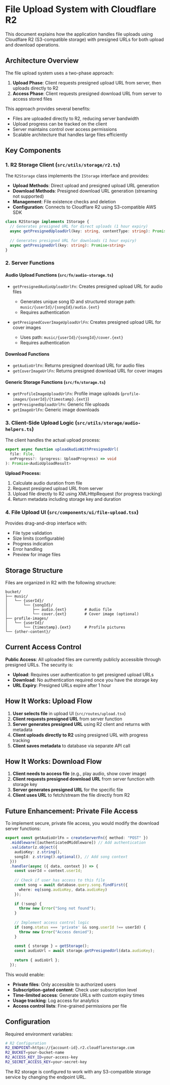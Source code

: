 # File Upload System with Cloudflare R2

This document explains how the application handles file uploads using Cloudflare R2 (S3-compatible storage) with presigned URLs for both upload and download operations.

## Architecture Overview

The file upload system uses a two-phase approach:
1. **Upload Phase**: Client requests presigned upload URL from server, then uploads directly to R2
2. **Access Phase**: Client requests presigned download URL from server to access stored files

This approach provides several benefits:
- Files are uploaded directly to R2, reducing server bandwidth
- Upload progress can be tracked on the client
- Server maintains control over access permissions
- Scalable architecture that handles large files efficiently

## Key Components

### 1. R2 Storage Client (`src/utils/storage/r2.ts`)

The `R2Storage` class implements the `IStorage` interface and provides:

- **Upload Methods**: Direct upload and presigned upload URL generation
- **Download Methods**: Presigned download URL generation (streaming not supported)
- **Management**: File existence checks and deletion
- **Configuration**: Connects to Cloudflare R2 using S3-compatible AWS SDK

```typescript
class R2Storage implements IStorage {
  // Generates presigned URL for direct uploads (1 hour expiry)
  async getPresignedUploadUrl(key: string, contentType: string): Promise<string>
  
  // Generates presigned URL for downloads (1 hour expiry)  
  async getPresignedUrl(key: string): Promise<string>
}
```

### 2. Server Functions

#### Audio Upload Functions (`src/fn/audio-storage.ts`)

- `getPresignedAudioUploadUrlFn`: Creates presigned upload URL for audio files
  - Generates unique song ID and structured storage path: `music/{userId}/{songId}/audio.{ext}`
  - Requires authentication
  
- `getPresignedCoverImageUploadUrlFn`: Creates presigned upload URL for cover images
  - Uses path: `music/{userId}/{songId}/cover.{ext}`
  - Requires authentication

#### Download Functions

- `getAudioUrlFn`: Returns presigned download URL for audio files
- `getCoverImageUrlFn`: Returns presigned download URL for cover images

#### Generic Storage Functions (`src/fn/storage.ts`)

- `getProfileImageUploadUrlFn`: Profile image uploads (`profile-images/{userId}/{timestamp}.{ext}`)
- `getPresignedUploadUrlFn`: Generic file uploads
- `getImageUrlFn`: Generic image downloads

### 3. Client-Side Upload Logic (`src/utils/storage/audio-helpers.ts`)

The client handles the actual upload process:

```typescript
export async function uploadAudioWithPresignedUrl(
  file: File,
  onProgress?: (progress: UploadProgress) => void
): Promise<AudioUploadResult>
```

**Upload Process:**
1. Calculate audio duration from file
2. Request presigned upload URL from server
3. Upload file directly to R2 using XMLHttpRequest (for progress tracking)
4. Return metadata including storage key and duration

### 4. File Upload UI (`src/components/ui/file-upload.tsx`)

Provides drag-and-drop interface with:
- File type validation
- Size limits (configurable)
- Progress indication
- Error handling
- Preview for image files

## Storage Structure

Files are organized in R2 with the following structure:

```
bucket/
├── music/
│   └── {userId}/
│       └── {songId}/
│           ├── audio.{ext}        # Audio file
│           └── cover.{ext}        # Cover image (optional)
├── profile-images/
│   └── {userId}/
│       └── {timestamp}.{ext}      # Profile pictures
└── {other-content}/
```

## Current Access Control

**Public Access**: All uploaded files are currently publicly accessible through presigned URLs. The security is:
- **Upload**: Requires user authentication to get presigned upload URLs
- **Download**: No authentication required once you have the storage key
- **URL Expiry**: Presigned URLs expire after 1 hour

## How It Works: Upload Flow

1. **User selects file** in upload UI (`src/routes/upload.tsx`)
2. **Client requests presigned URL** from server function
3. **Server generates presigned URL** using R2 client and returns with metadata
4. **Client uploads directly to R2** using presigned URL with progress tracking
5. **Client saves metadata** to database via separate API call

## How It Works: Download Flow

1. **Client needs to access file** (e.g., play audio, show cover image)
2. **Client requests presigned download URL** from server function with storage key
3. **Server generates presigned URL** for the specific file
4. **Client uses URL** to fetch/stream the file directly from R2

## Future Enhancement: Private File Access

To implement secure, private file access, you would modify the download server functions:

```typescript
export const getAudioUrlFn = createServerFn({ method: "POST" })
  .middleware([authenticatedMiddleware]) // Add authentication
  .validator(z.object({
    audioKey: z.string(),
    songId: z.string().optional(), // Add song context
  }))
  .handler(async ({ data, context }) => {
    const userId = context.userId;
    
    // Check if user has access to this file
    const song = await database.query.song.findFirst({
      where: eq(song.audioKey, data.audioKey)
    });
    
    if (!song) {
      throw new Error("Song not found");
    }
    
    // Implement access control logic
    if (song.status === 'private' && song.userId !== userId) {
      throw new Error("Access denied");
    }
    
    const { storage } = getStorage();
    const audioUrl = await storage.getPresignedUrl(data.audioKey);
    
    return { audioUrl };
  });
```

This would enable:
- **Private files**: Only accessible to authorized users
- **Subscription-gated content**: Check user subscription level
- **Time-limited access**: Generate URLs with custom expiry times
- **Usage tracking**: Log access for analytics
- **Access control lists**: Fine-grained permissions per file

## Configuration

Required environment variables:

```bash
# R2 Configuration
R2_ENDPOINT=https://{account-id}.r2.cloudflarestorage.com
R2_BUCKET=your-bucket-name
R2_ACCESS_KEY_ID=your-access-key
R2_SECRET_ACCESS_KEY=your-secret-key
```

The R2 storage is configured to work with any S3-compatible storage service by changing the endpoint URL.